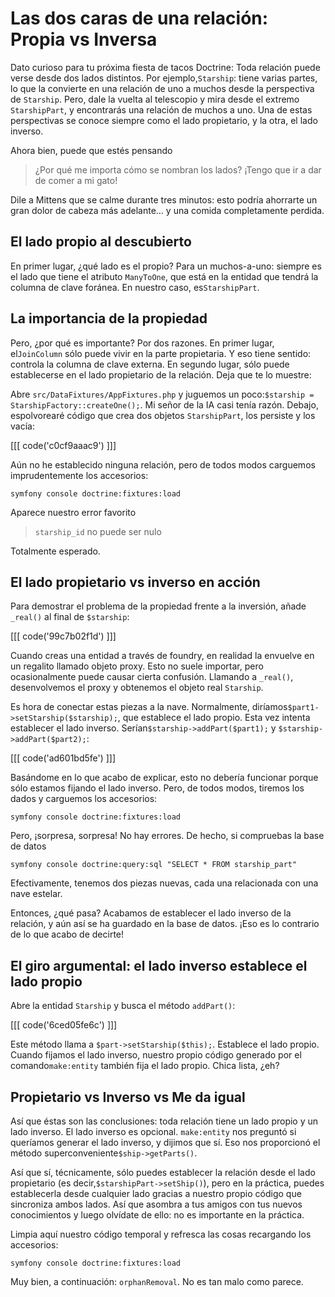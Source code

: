 # Las dos caras de una relación: Propia vs Inversa

Dato curioso para tu próxima fiesta de tacos Doctrine: Toda relación puede verse desde dos lados distintos. Por ejemplo,`Starship`: tiene varias partes, lo que la convierte en una relación de uno a muchos desde la perspectiva de `Starship`. Pero, dale la vuelta al telescopio y mira desde el extremo `StarshipPart`, y encontrarás una relación de muchos a uno. Una de estas perspectivas se conoce siempre como el lado propietario, y la otra, el lado inverso. 

Ahora bien, puede que estés pensando

> ¿Por qué me importa cómo se nombran los lados? ¡Tengo que ir a dar de comer a mi gato!

Dile a Mittens que se calme durante tres minutos: esto podría ahorrarte un gran dolor de cabeza más adelante... y una comida completamente perdida.

## El lado propio al descubierto

En primer lugar, ¿qué lado es el propio? Para un muchos-a-uno: siempre es el lado que tiene el atributo `ManyToOne`, que está en la entidad que tendrá la columna de clave foránea. En nuestro caso, es`StarshipPart`.

## La importancia de la propiedad

Pero, ¿por qué es importante? Por dos razones. En primer lugar, el`JoinColumn` sólo puede vivir en la parte propietaria. Y eso tiene sentido: controla la columna de clave externa. En segundo lugar, sólo puede establecerse en el lado propietario de la relación. 
Deja que te lo muestre:

Abre `src/DataFixtures/AppFixtures.php` y juguemos un poco:`$starship = StarshipFactory::createOne();`. Mi señor de la IA casi tenía razón. Debajo, espolvorearé código que crea dos objetos `StarshipPart`, los persiste y los vacía:

[[[ code('c0cf9aaac9') ]]]

Aún no he establecido ninguna relación, pero de todos modos carguemos imprudentemente los accesorios:

```terminal
symfony console doctrine:fixtures:load
```

Aparece nuestro error favorito

> `starship_id` no puede ser nulo

Totalmente esperado.

## El lado propietario vs inverso en acción

Para demostrar el problema de la propiedad frente a la inversión, añade `_real()` al final de `$starship`:

[[[ code('99c7b02f1d') ]]]

Cuando creas una entidad a través de foundry, en realidad la envuelve en un regalito llamado objeto proxy. Esto no suele importar, pero ocasionalmente puede causar cierta confusión. Llamando a `_real()`, desenvolvemos el proxy y obtenemos el objeto real `Starship`.

Es hora de conectar estas piezas a la nave. Normalmente, diríamos`$part1->setStarship($starship);`, que establece el lado propio. Esta vez intenta establecer el lado inverso. Serían`$starship->addPart($part1);` y `$starship->addPart($part2);`:

[[[ code('ad601bd5fe') ]]]

Basándome en lo que acabo de explicar, esto no debería funcionar porque sólo estamos fijando el lado inverso. Pero, de todos modos, tiremos los dados y carguemos los accesorios:

```terminal-silent
symfony console doctrine:fixtures:load
```

Pero, ¡sorpresa, sorpresa! No hay errores. De hecho, si compruebas la base de datos

```terminal
symfony console doctrine:query:sql "SELECT * FROM starship_part"
```

Efectivamente, tenemos dos piezas nuevas, cada una relacionada con una nave estelar.

Entonces, ¿qué pasa? Acabamos de establecer el lado inverso de la relación, y aún así se ha guardado en la base de datos. ¡Eso es lo contrario de lo que acabo de decirte!

## El giro argumental: el lado inverso establece el lado propio

Abre la entidad `Starship` y busca el método `addPart()`:

[[[ code('6ced05fe6c') ]]]

Este método llama a `$part->setStarship($this);`. Establece el lado propio. Cuando fijamos el lado inverso, nuestro propio código generado por el comando`make:entity` también fija el lado propio. Chica lista, ¿eh?

 ## Propietario vs Inverso vs Me da igual

Así que éstas son las conclusiones: toda relación tiene un lado propio y un lado inverso. El lado inverso es opcional. `make:entity` nos preguntó si queríamos generar el lado inverso, y dijimos que sí. Eso nos proporcionó el método superconveniente`$ship->getParts()`. 

Así que sí, técnicamente, sólo puedes establecer la relación desde el lado propietario (es decir,`$starshipPart->setShip()`), pero en la práctica, puedes establecerla desde cualquier lado gracias a nuestro propio código que sincroniza ambos lados. Así que asombra a tus amigos con tus nuevos conocimientos y luego olvídate de ello: no es importante en la práctica.

Limpia aquí nuestro código temporal y refresca las cosas recargando los accesorios:

```terminal-silent
symfony console doctrine:fixtures:load
```

Muy bien, a continuación: `orphanRemoval`. No es tan malo como parece.
